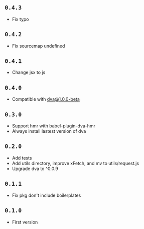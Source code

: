 
## `0.4.3`

- Fix typo

## `0.4.2`

- Fix sourcemap undefined

## `0.4.1`

- Change jsx to js

## `0.4.0`

- Compatible with dva@1.0.0-beta

## `0.3.0`

- Support hmr with babel-plugin-dva-hmr
- Always install lastest version of dva

## `0.2.0`

- Add tests
- Add utils directory, improve xFetch, and mv to utils/request.js
- Upgrade dva to ^0.0.9

## `0.1.1`

- Fix pkg don't include boilerplates

## `0.1.0`

- First version
